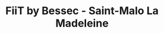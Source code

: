 ---
title: "FiiT by Bessec - Saint-Malo La Madeleine"
url: /saint-malo/fiit-by-bessec-saint-malo-la-madeleine/
shop: chaussures
---